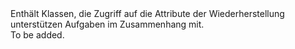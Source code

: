 <Namespace Name="Microsoft.Azure.SqlDatabase.ElasticScale.ShardManagement.Recovery">
  <Docs>
    <summary>Enthält Klassen, die Zugriff auf die Attribute der Wiederherstellung unterstützen Aufgaben im Zusammenhang mit.</summary> 
    <remarks>To be added.</remarks>
  </Docs>
</Namespace>
